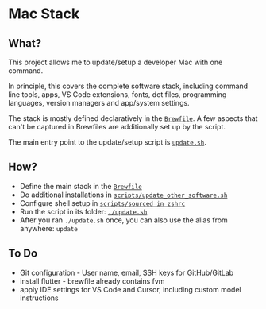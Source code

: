 # Mac Stack

## What?

This project allows me to update/setup a developer Mac with one command.

In principle, this covers the complete software stack, including command line tools, apps, VS Code extensions, fonts, dot files, programming languages, version managers and app/system settings.

The stack is mostly defined declaratively in the [`Brewfile`](Brewfile). A few aspects that can't be captured in Brewfiles are additionally set up by the script.

The main entry point to the update/setup script is [`update.sh`](update.sh).

## How?

* Define the main stack in the [`Brewfile`](Brewfile)
* Do additional installations in [`scripts/update_other_software.sh`](scripts/update_other_software.sh)
* Configure shell setup in [`scripts/sourced_in_zshrc`](scripts/sourced_in_zshrc)
* Run the script in its folder: [`./update.sh`](update.sh)
* After you ran `./update.sh` once, you can also use the alias from anywhere: `update`

## To Do

* Git configuration - User name, email, SSH keys for GitHub/GitLab
* install flutter - brewfile already contains fvm
* apply IDE settings for VS Code and Cursor, including custom model instructions